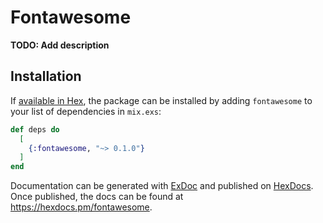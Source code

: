 # Fontawesome

**TODO: Add description**

## Installation

If [available in Hex](https://hex.pm/docs/publish), the package can be installed
by adding `fontawesome` to your list of dependencies in `mix.exs`:

```elixir
def deps do
  [
    {:fontawesome, "~> 0.1.0"}
  ]
end
```

Documentation can be generated with [ExDoc](https://github.com/elixir-lang/ex_doc)
and published on [HexDocs](https://hexdocs.pm). Once published, the docs can
be found at <https://hexdocs.pm/fontawesome>.


